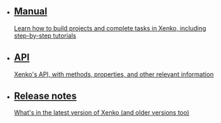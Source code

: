 <style>
	.sideaffix, style+h1{
		display: none;
	}
</style>

# Xenko documentation
<ul class="xk-documentation-list col-md-6 col-sm-10">
	<li>
		<a href="manual/index.html">
			<h2>
				Manual
			</h2>
			<div class="xi_arrowLink"></div>
			<p>
				Learn how to build projects and complete tasks in Xenko, including step-by-step tutorials
			</p>
		</a>
	</li>
	<li>
		<a href="api/index.html">
			<h2>
				API 
			</h2>
			<div class="xi_arrowLink"></div>
			<p>
				Xenko's API, with methods, properties, and other relevant information
			</p>
		</a>
	</li>
	<li>
		<a href="ReleaseNotes/index.html">
			<h2>
				Release notes
			</h2>
			<div class="xi_arrowLink"></div>
			<p>
				What's in the latest version of Xenko (and older versions too)
			</p>
		</a>
	</li>
</ul>